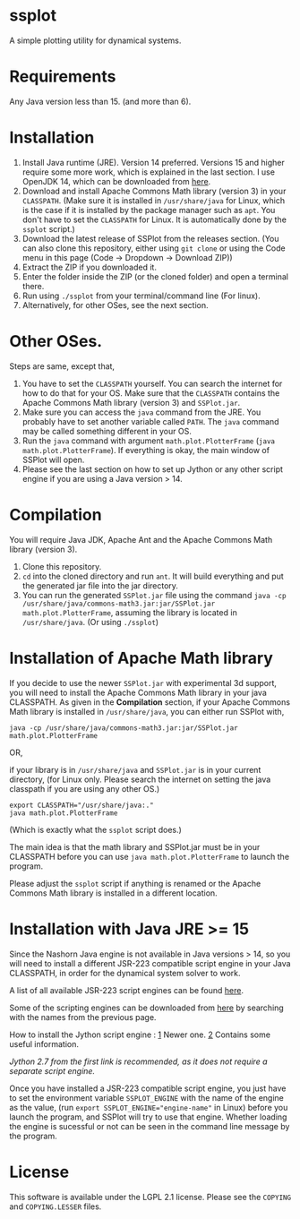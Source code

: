 # ssplot
A simple plotting utility for dynamical systems.

# Requirements
Any Java version less than 15. (and more than 6).

# Installation
1. Install Java runtime (JRE). Version 14 preferred. Versions 15 and higher require some more work, which is explained in the last section. I use OpenJDK 14, which can be downloaded from [here](https://jdk.java.net/java-se-ri/14).
2. Download and install Apache Commons Math library (version 3) in your `CLASSPATH`. (Make sure it is installed in `/usr/share/java` for Linux, which is the case if it is installed by the package manager such as `apt`. You don't have to set the `CLASSPATH` for Linux. It is automatically done by the `ssplot` script.)
3. Download the latest release of SSPlot from the releases section. (You can also clone this repository, either using `git clone` or using the Code menu in this page (Code -> Dropdown -> Download ZIP))
4. Extract the ZIP if you downloaded it.
5. Enter the folder inside the ZIP (or the cloned folder) and open a terminal there.
6. Run using `./ssplot` from your terminal/command line (For linux).
7. Alternatively, for other OSes, see the next section.

# Other OSes.
Steps are same, except that,

1. You have to set the `CLASSPATH` yourself. You can search the internet for how to do that for your OS. Make sure that the `CLASSPATH` contains the Apache Commons Math library (version 3) and `SSPlot.jar`.
2. Make sure you can access the `java` command from the JRE. You probably have to set another variable called `PATH`. The `java` command may be called something different in your OS.
3. Run the `java` command with argument `math.plot.PlotterFrame` (`java math.plot.PlotterFrame`). If everything is okay, the main window of SSPlot will open.
4. Please see the last section on how to set up Jython or any other script engine if you are using a Java version > 14.

# Compilation
You will require Java JDK, Apache Ant and the Apache Commons Math library (version 3).

1. Clone this repository.
2. `cd` into the cloned directory and run `ant`. It will build everything and put the generated jar file into the jar directory.
3. You can run the generated `SSPlot.jar` file using the command `java -cp /usr/share/java/commons-math3.jar:jar/SSPlot.jar math.plot.PlotterFrame`, assuming the library is located in `/usr/share/java`. (Or using `./ssplot`)

# Installation of Apache Math library
If you decide to use the newer `SSPlot.jar` with experimental 3d support, you will need to install the Apache Commons Math library in your java CLASSPATH. As given in the **Compilation** section, if your Apache Commons Math library is installed in `/usr/share/java`, you can either run SSPlot with,

    java -cp /usr/share/java/commons-math3.jar:jar/SSPlot.jar math.plot.PlotterFrame
    
OR,

if your library is in `/usr/share/java` and `SSPlot.jar` is in your current directory, (for Linux only. Please search the internet on setting the java classpath if you are using any other OS.)
 
    export CLASSPATH="/usr/share/java:."
    java math.plot.PlotterFrame

(Which is exactly what the `ssplot` script does.)

The main idea is that the math library and SSPlot.jar must be in your CLASSPATH before you can use `java math.plot.PlotterFrame` to launch the program.

Please adjust the `ssplot` script if anything is renamed or the Apache Commons Math library is installed in a different location.

# Installation with Java JRE >= 15
Since the Nashorn Java engine is not available in Java versions > 14, so you will need to install a different JSR-223 compatible script engine in your Java CLASSPATH, in order for the dynamical system solver to work.

A list of all available JSR-223 script engines can be found [here](https://web.archive.org/web/20070610234337/https://scripting.dev.java.net/).

Some of the scripting engines can be downloaded from [here](https://mvnrepository.com/) by searching with the names from the previous page.

How to install the Jython script engine :
[1](https://wiki.python.org/jython/UserGuide#using-jsr-223) Newer one.
[2](https://jython.readthedocs.io/en/latest/JythonAndJavaIntegration/) Contains some useful information.

_Jython 2.7 from the first link is recommended, as it does not require a separate script engine._

Once you have installed a JSR-223 compatible script engine, you just have to set the environment variable `SSPLOT_ENGINE` with the name of the engine as the value, (run `export SSPLOT_ENGINE="engine-name"` in Linux) before you launch the program, and SSPlot will try to use that engine. Whether loading the engine is sucessful or not can be seen in the command line message by the program.

# License
This software is available under the LGPL 2.1 license. Please see the `COPYING` and `COPYING.LESSER` files.
